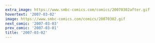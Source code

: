 ```yaml
---
extra_image: https://www.smbc-comics.com/comics/20070302after.gif
hovertext: '2007-03-02'
image: https://www.smbc-comics.com/comics/20070302.gif
next_comic: '2007-03-03'
prev_comic: '2007-03-01'
title: '2007-03-02'
---
```


